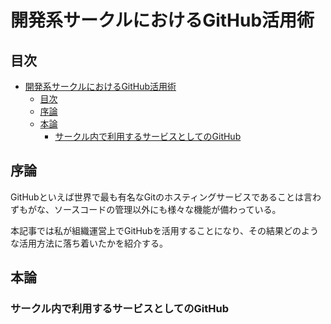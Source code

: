 # 開発系サークルにおけるGitHub活用術

## 目次

- [開発系サークルにおけるGitHub活用術](#開発系サークルにおけるgithub活用術)
  - [目次](#目次)
  - [序論](#序論)
  - [本論](#本論)
    - [サークル内で利用するサービスとしてのGitHub](#サークル内で利用するサービスとしてのgithub)

## 序論

GitHubといえば世界で最も有名なGitのホスティングサービスであることは言わずもがな、ソースコードの管理以外にも様々な機能が備わっている。

本記事では私が組織運営上でGitHubを活用することになり、その結果どのような活用方法に落ち着いたかを紹介する。

## 本論

### サークル内で利用するサービスとしてのGitHub

